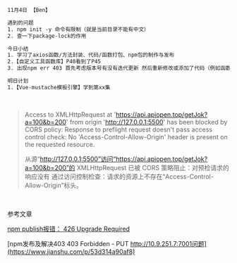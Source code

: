 ```html
11月4日 【Ben】

遇到的问题
1. npm init -y 命令有限制（就是当前目录不能有中文）
2. 查一下package-lock的作用

今日小结
1. 学习了axios函数/方法封装、代码/函数打包、npm包的制作与发布
2.【自定义工具函数库】P40看到了P45
3. 出现npm err 403 首先考虑版本号有没有迭代更新 然后重新修改或添加了代码（例如函数方法）记得重新编译一下（npm run build(看你package.json里的script是怎么写的 按那个来)）再npm publish 不然新方法不会添加进去 npm update 包名 是更新到最新版本的包

明日计划
1.【Vue-mustache模板引擎】学到第xx集
```

​	

> Access to XMLHttpRequest at 'https://api.apiopen.top/getJok?a=100&b=200' from origin 'http://127.0.0.1:5500' has been blocked by CORS policy: Response to preflight request doesn't pass access control check: No 'Access-Control-Allow-Origin' header is present on the requested resource.
>
> 
>
> 从源“http://127.0.0.1:5500”访问“https://api.apiopen.top/getJok?a=100&b=200”的 XMLHttpRequest 已被 CORS 策略阻止：对预检请求的响应没有 通过访问控制检查：请求的资源上不存在“Access-Control-Allow-Origin”标头。

​	

参考文章

[npm publish报错： 426 Upgrade Required](https://juejin.cn/post/7020221794825011208)

[npm发布及解决403 403 Forbidden - PUT http://10.9.251.7:7001问题](https://www.jianshu.com/p/53d314a90af8)